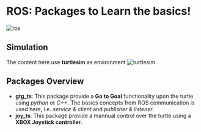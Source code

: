 # ROS: Packages to Learn the basics!
![ros](https://user-images.githubusercontent.com/32513366/64451611-f5551880-d0ba-11e9-9aa2-ace23cd6f790.png)
## Simulation
The content here use **turtlesim** as environment
![turtlesim](https://user-images.githubusercontent.com/32513366/64451866-7ca28c00-d0bb-11e9-8668-27a047632d0d.png)

## Packages Overview
- **gtg_ts**: This package provide a **Go to Goal** functionality upon the turtle using *python* or *C++*. The basics concepts from ROS communication is used here, i.e. *service & client* and *publisher & listener*.
- **joy_ts**: This package provide a mannual control over the turtle using a **XBOX Joystick controller**.
